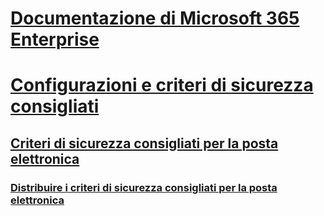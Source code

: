 # [Documentazione di Microsoft 365 Enterprise](index.md)

# [Configurazioni e criteri di sicurezza consigliati](microsoft-365-policies-configurations.md)
## [Criteri di sicurezza consigliati per la posta elettronica](secure-email-recommended-policies.md)
### [Distribuire i criteri di sicurezza consigliati per la posta elettronica](secure-email-deploy-recommended-policies.md)
